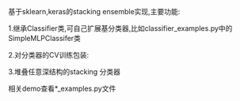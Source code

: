基于sklearn,keras的stacking ensemble实现,主要功能:

1.继承Classifier类,可自己扩展基分类器,比如classifier_examples.py中的SimpleMLPClassifer类

2.对分类器的CV训练包装:

3.堆叠任意深结构的stacking 分类器

相关demo查看*_examples.py文件